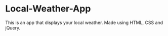 # Local-Weather-App
This is an app that displays your local weather. Made using HTML, CSS and jQuery.
